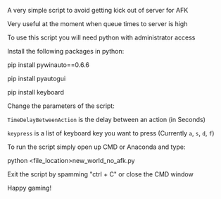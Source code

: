 
A very simple script to avoid getting kick out of server for AFK

Very useful at the moment when queue times to server is high

To use this script you will need python with administrator access

Install the following packages in python:

pip install pywinauto==0.6.6

pip install pyautogui

pip install keyboard

Change the parameters of the script:

`TimeDelayBetweenAction` is the delay between an action (in Seconds)

`keypress` is a list of keyboard key you want to press (Currently `a`, `s`, `d`, `f`)


To run the script simply open up CMD or Anaconda and type:

python <file_location>new_world_no_afk.py


Exit the script by spamming "ctrl + C" or close the CMD window


Happy gaming!



